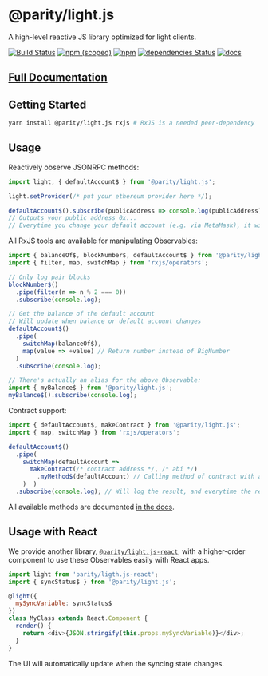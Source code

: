 # @parity/light.js

A high-level reactive JS library optimized for light clients.

[![Build Status](https://travis-ci.org/paritytech/js-libs.svg?branch=master)](https://travis-ci.org/paritytech/js-libs)
[![npm (scoped)](https://img.shields.io/npm/v/@parity/light.js.svg)](https://www.npmjs.com/package/@parity/light.js)
[![npm](https://img.shields.io/npm/dw/@parity/light.js.svg)](https://www.npmjs.com/package/@parity/light.js)
[![dependencies Status](https://david-dm.org/paritytech/js-libs/status.svg?path=packages/light.js)](https://david-dm.org/paritytech/js-libs?path=packages/light.js)
[![docs](https://img.shields.io/badge/docs-passing-green.svg)](https://parity-js.github.io/light.js/)

## [Full Documentation](https://parity-js.github.io/light.js/)

## Getting Started

```bash
yarn install @parity/light.js rxjs # RxJS is a needed peer-dependency
```

## Usage

Reactively observe JSONRPC methods:

```javascript
import light, { defaultAccount$ } from '@parity/light.js';

light.setProvider(/* put your ethereum provider here */);

defaultAccount$().subscribe(publicAddress => console.log(publicAddress));
// Outputs your public address 0x...
// Everytime you change your default account (e.g. via MetaMask), it will output your new public address
```

All RxJS tools are available for manipulating Observables:

```javascript
import { balanceOf$, blockNumber$, defaultAccount$ } from '@parity/light.js';
import { filter, map, switchMap } from 'rxjs/operators';

// Only log pair blocks
blockNumber$()
  .pipe(filter(n => n % 2 === 0))
  .subscribe(console.log);

// Get the balance of the default account
// Will update when balance or default account changes
defaultAccount$()
  .pipe(
    switchMap(balanceOf$),
    map(value => +value) // Return number instead of BigNumber
  )
  .subscribe(console.log);

// There's actually an alias for the above Observable:
import { myBalance$ } from '@parity/light.js';
myBalance$().subscribe(console.log);
```

Contract support:

```javascript
import { defaultAccount$, makeContract } from '@parity/light.js';
import { map, switchMap } from 'rxjs/operators';

defaultAccount$()
  .pipe(
    switchMap(defaultAccount =>
      makeContract(/* contract address */, /* abi */)
        .myMethod$(defaultAccount) // Calling method of contract with arguments
    )  )
  .subscribe(console.log); // Will log the result, and everytime the result changes
```

All available methods are documented [in the docs](https://parity-js.github.io/light.js/).

## Usage with React

We provide another library, [`@parity/light.js-react`](https://github.com/paritytech/js-libs/tree/master/packages/light.js-react), with a higher-order component to use these Observables easily with React apps.

```javascript
import light from 'parity/ligth.js-react';
import { syncStatus$ } from '@parity/light.js';

@light({
  mySyncVariable: syncStatus$
})
class MyClass extends React.Component {
  render() {
    return <div>{JSON.stringify(this.props.mySyncVariable)}</div>;
  }
}
```

The UI will automatically update when the syncing state changes.
